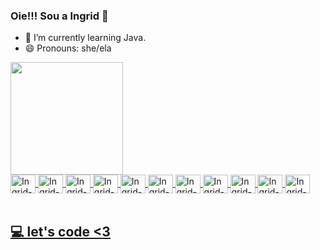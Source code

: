 ### Oie!!! Sou a Ingrid 👋

- 🌱 I’m currently learning Java.
- 😄 Pronouns: she/ela


<div>
  <a href="https://github.com/s-ingrid">
  <img height="180em" src="https://github-readme-stats.vercel.app/api/top-langs/?username=s-ingrid&layout=compact&langs_count=16&theme=panda"/>
</div>
 
<div>
  <img align="center" alt="Ingrid-HTML" height="30" width="40" src="https://cdn.jsdelivr.net/gh/devicons/devicon/icons/html5/html5-original.svg"/>
  <img align="center" alt="Ingrid-CSS" height="30" width="40" src="https://cdn.jsdelivr.net/gh/devicons/devicon/icons/css3/css3-original.svg"/>
  <img align="center" alt="Ingrid-JS" height="30" width="40" src="https://cdn.jsdelivr.net/gh/devicons/devicon/icons/javascript/javascript-original.svg"/>
  <img align="center" alt="Ingrid-vue" height="30" width="40" src="https://cdn.jsdelivr.net/gh/devicons/devicon/icons/vuejs/vuejs-original.svg"/>
  <img align="center" alt="Ingrid-angular" height="30" width="40" src="https://cdn.jsdelivr.net/gh/devicons/devicon/icons/angular/angular-original.svg"/>
  <img align="center" alt="Ingrid-node" height="30" width="40" src="https://cdn.jsdelivr.net/gh/devicons/devicon/icons/nodejs/nodejs-original.svg"/>
  <img align="center" alt="Ingrid-php" height="30" width="40" src="https://cdn.jsdelivr.net/gh/devicons/devicon/icons/php/php-original.svg"/>
  <img align="center" alt="Ingrid-laravel" height="30" width="40" src="https://cdn.jsdelivr.net/gh/devicons/devicon/icons/laravel/laravel-original.svg"/>
  <img align="center" alt="Ingrid-laravel" height="30" width="40" src="https://cdn.jsdelivr.net/gh/devicons/devicon/icons/java/java-original.svg"/>
  <img align="center" alt="Ingrid-laravel" height="30" width="40" src="https://cdn.jsdelivr.net/gh/devicons/devicon/icons/spring/spring-original.svg"/>
  <img align="center" alt="Ingrid-laravel" height="30" width="40" src="https://cdn.jsdelivr.net/gh/devicons/devicon/icons/quarkus/quarkus-original.svg"/>
</div><br>
 
  
 ## 💻 let's code <3
  
 
